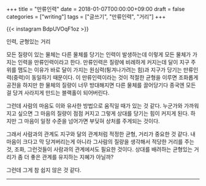+++
title = "만류인력"
date = 2018-01-07T00:00:00+09:00
draft = false
categories = ["writing"]
tags = ["글쓰기", "만류인력", "거리"]
+++

{{< instagram BdpUVOqF1oz >}}

인력, 균형있는 거리

모든 질량이 있는 물체는 다른 물체를 당기는 인력이 발생하는데 이렇게 모든 물체가 가지는 인력을 만류인력이라고 한다.
만류인력은 질량에 비례하게 커지는데 달이 지구 주위를 맴도는 이유가 바로 달이 가지는 원심력(튕겨나가려는 힘)과 지구가 당기는 만류인력(중력)이 동일하기 때문이다.
이 만류인력이라는 것이 적절한 균형을 이루면 조화롭게 공전을 하지만 한 물체의 질량이 너무 방대해지면 다른 물체를 끌어당기다 종국엔 모든걸 당겨 사라지게 만드는 블랙홀이 되어버린다.

그런데 사람의 마음도 이와 유사한 방법으로 움직일 때가 있는 것 같다.
누군가와 가까워지고 싶으면 그 마음의 질량이 점점 커지고 그렇게 상대를 당기는 힘이 커지게 된다. 하지만 그 마음이 일정 수준을 넘어가면 부딪혀 상처를 주게되는 것이다.

그래서 사람과의 관계도 지구와 달의 관계처럼 적정한 균형, 거리가 중요한 것 같다. 내 마음이 크다고 막 당겨버리는게 아니라 그사람의 질량을 생각해서 적당한 거리를 주는것, 조화, 그런것들이 사람과의 관계에서도 필요한 것이다.
상대를 배려하는 균형있는 거리가 좀 더 좋은 관계를 유지하는 지혜가 아닐까?

그런데 그게 참 쉽지 않은 것 같다.

---
